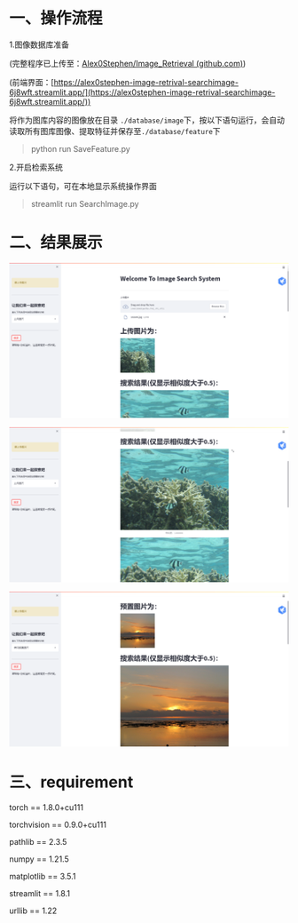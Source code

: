 # 一、操作流程

1.图像数据库准备

(完整程序已上传至：[Alex0Stephen/Image_Retrieval (github.com)](https://github.com/Alex0Stephen/Image_Retrieval))

(前端界面：[https://alex0stephen-image-retrival-searchimage-6j8wft.streamlit.app/](https://alex0stephen-image-retrival-searchimage-6j8wft.streamlit.app/))

将作为图库内容的图像放在目录 `./database/image`下，按以下语句运行，会自动读取所有图库图像、提取特征并保存至`./database/feature`下

> python run SaveFeature.py

2.开启检索系统

运行以下语句，可在本地显示系统操作界面

> streamlit run SearchImage.py

# 二、结果展示

![image_result1](image_result1.png)

![image_result2](image_result2.png)

![image_result3](image_result3.png)

# 三、requirement

torch == 1.8.0+cu111

torchvision == 0.9.0+cu111

pathlib == 2.3.5

numpy ==  1.21.5

matplotlib == 3.5.1

streamlit ==  1.8.1

urllib == 1.22

